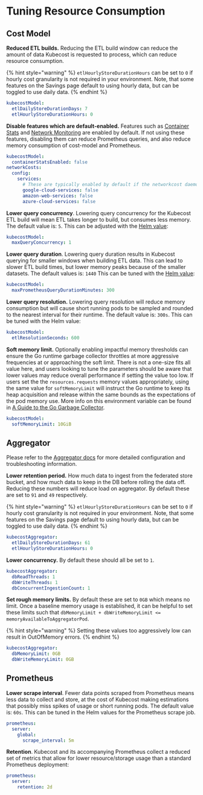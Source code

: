 # Tuning Resource Consumption

## Cost Model

**Reduced ETL builds.** Reducing the ETL build window can reduce the amount of data Kubecost is requested to process, which can reduce resource consumption.

{% hint style="warning" %}
`etlHourlyStoreDurationHours` can be set to `0` if hourly cost granularity is not required in your environment. Note, that some features on the Savings page default to using hourly data, but can be toggled to use daily data.
{% endhint %}

```yaml
kubecostModel:
  etlDailyStoreDurationDays: 7
  etlHourlyStoreDurationHours: 0
```

**Disable features which are default-enabled.** Features such as [Container Stats](/architecture/containerstats-pipeline.md) and [Network Monitoring](/using-kubecost/navigating-the-kubecost-ui/network-monitoring.md) are enabled by default. If not using these features, disabling them can reduce Prometheus queries, and also reduce memory consumption of cost-model and Prometheus.

```yaml
kubecostModel:
  containerStatsEnabled: false
networkCosts:
  config:
    services:
      # These are typically enabled by default if the networkcost daemonset is also enabled
      google-cloud-services: false
      amazon-web-services: false
      azure-cloud-services: false
```

**Lower query concurrency**. Lowering query concurrency for the Kubecost ETL build will mean ETL takes longer to build, but consumes less memory. The default value is: `5`. This can be adjusted with the [Helm value](https://github.com/kubecost/cost-analyzer-helm-chart/blob/v1.93.2/cost-analyzer/values.yaml#L272):

```yaml
kubecostModel:
  maxQueryConcurrency: 1
```

**Lower query duration**. Lowering query duration results in Kubecost querying for smaller windows when building ETL data. This can lead to slower ETL build times, but lower memory peaks because of the smaller datasets. The default values is: `1440` This can be tuned with the [Helm value](https://github.com/kubecost/cost-analyzer-helm-chart/blob/fa0b00de5a186e658ccb66792bcdc3b77c4170e9/cost-analyzer/templates/cost-analyzer-deployment-template.yaml#L817):

```yaml
kubecostModel:
  maxPrometheusQueryDurationMinutes: 300
```

**Lower query resolution.** Lowering query resolution will reduce memory consumption but will cause short running pods to be sampled and rounded to the nearest interval for their runtime. The default value is: `300s`. This can be tuned with the Helm value:

```yaml
kubecostModel:
  etlResolutionSeconds: 600
```

**Soft memory limit.**  Optionally enabling impactful memory thresholds can ensure the Go runtime garbage collector throttles at more aggressive frequencies at or approaching the soft limit. There is not a one-size fits all value here, and users looking to tune the parameters should be aware that lower values may reduce overall performance if setting the value too low. If users set the the `resources.requests` memory values appropriately, using the same value for `softMemoryLimit` will instruct the Go runtime to keep its heap acquisition and release within the same bounds as the expectations of the pod memory use. More info on this environment variable can be found in [A Guide to the Go Garbage Collector](https://tip.golang.org/doc/gc-guide).

```yaml
kubecostModel:
  softMemoryLimit: 10GiB
```

## Aggregator

Please refer to the [Aggregator docs](/install-and-configure/install/multi-cluster/federated-etl/aggregator.md) for more detailed configuration and troubleshooting information.

**Lower retention period.** How much data to ingest from the federated store bucket, and how much data to keep in the DB before rolling the data off. Reducing these numbers will reduce load on aggregator. By default these are set to `91` and `49` respectively.

{% hint style="warning" %}
`etlHourlyStoreDurationHours` can be set to `0` if hourly cost granularity is not required in your environment. Note, that some features on the Savings page default to using hourly data, but can be toggled to use daily data.
{% endhint %}

```yaml
kubecostAggregator:
  etlDailyStoreDurationDays: 61
  etlHourlyStoreDurationHours: 0
```

**Lower concurrency.** By default these should all be set to `1`.

```yaml
kubecostAggregator:
  dbReadThreads: 1
  dbWriteThreads: 1
  dbConcurrentIngestionCount: 1
```

**Set rough memory limits.** By default these are set to `0GB` which means no limit. Once a baseline memory usage is established, it can be helpful to set these limits such that `dbMemoryLimit + dbWriteMemoryLimit <= memoryAvailableToAggregatorPod`.

{% hint style="warning" %}
Setting these values too aggressively low can result in OutOfMemory errors.
{% endhint %}

```yaml
kubecostAggregator:
  dbMemoryLimit: 0GB
  dbWriteMemoryLimit: 0GB
```

## Prometheus

**Lower scrape interval**. Fewer data points scraped from Prometheus means less data to collect and store, at the cost of Kubecost making estimations that possibly miss spikes of usage or short running pods. The default value is: `60s`. This can be tuned in the Helm values for the Prometheus scrape job.

```yaml
prometheus:
  server:
    global:
      scrape_interval: 5m
```

**Retention**. Kubecost and its accompanying Prometheus collect a reduced set of metrics that allow for lower resource/storage usage than a standard Prometheus deployment:

```yaml
prometheus:
  server:
    retention: 2d
```

